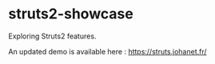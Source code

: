 # struts2-showcase

Exploring Struts2 features.

An updated demo is available here : https://struts.johanet.fr/
